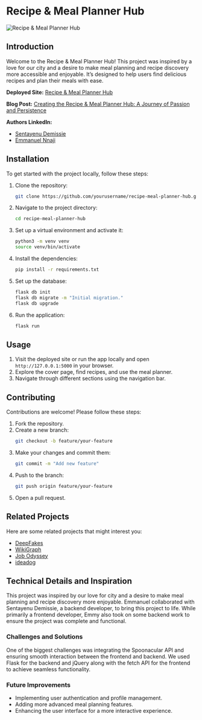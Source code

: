 # Recipe & Meal Planner Hub

![Recipe & Meal Planner Hub](https://example.com/screenshot.jpg)

## Introduction

Welcome to the Recipe & Meal Planner Hub! This project was inspired by a love for our city and a desire to make meal planning and recipe discovery more accessible and enjoyable. It’s designed to help users find delicious recipes and plan their meals with ease.

**Deployed Site:** [Recipe & Meal Planner Hub](http://your-deployed-site-url.com)

**Blog Post:** [Creating the Recipe & Meal Planner Hub: A Journey of Passion and Persistence](https://www.linkedin.com/pulse/creating-recipe-meal-planner-hub-journey-passion-persistence-emmy-way)

**Authors LinkedIn:**
- [Sentayenu Demissie](https://www.linkedin.com/in/sentayenudemissie)
- [Emmanuel Nnaji](https://www.linkedin.com/in/emmyway)
  
## Installation

To get started with the project locally, follow these steps:

1. Clone the repository:
    ```sh
    git clone https://github.com/yourusername/recipe-meal-planner-hub.git
    ```
2. Navigate to the project directory:
    ```sh
    cd recipe-meal-planner-hub
    ```
3. Set up a virtual environment and activate it:
    ```sh
    python3 -m venv venv
    source venv/bin/activate
    ```
4. Install the dependencies:
    ```sh
    pip install -r requirements.txt
    ```
5. Set up the database:
    ```sh
    flask db init
    flask db migrate -m "Initial migration."
    flask db upgrade
    ```
6. Run the application:
    ```sh
    flask run
    ```

## Usage

1. Visit the deployed site or run the app locally and open `http://127.0.0.1:5000` in your browser.
2. Explore the cover page, find recipes, and use the meal planner.
3. Navigate through different sections using the navigation bar.

## Contributing

Contributions are welcome! Please follow these steps:

1. Fork the repository.
2. Create a new branch:
    ```sh
    git checkout -b feature/your-feature
    ```
3. Make your changes and commit them:
    ```sh
    git commit -m "Add new feature"
    ```
4. Push to the branch:
    ```sh
    git push origin feature/your-feature
    ```
5. Open a pull request.

## Related Projects

Here are some related projects that might interest you:

- [DeepFakes](https://github.com/deepfakes/faceswap)
- [WikiGraph](https://github.com/varunshenoy/wikigraph)
- [Job Odyssey](https://github.com/joashp/JobOdyssey)
- [ideadog](https://github.com/ideadog/ideadog)


## Technical Details and Inspiration

This project was inspired by our love for city and a desire to make meal planning and recipe discovery more enjoyable. Emmanuel collaborated with Sentayenu Demissie, a backend developer, to bring this project to life. While primarily a frontend developer, Emmy also took on some backend work to ensure the project was complete and functional.

### Challenges and Solutions

One of the biggest challenges was integrating the Spoonacular API and ensuring smooth interaction between the frontend and backend. We used Flask for the backend and jQuery along with the fetch API for the frontend to achieve seamless functionality.

### Future Improvements

- Implementing user authentication and profile management.
- Adding more advanced meal planning features.
- Enhancing the user interface for a more interactive experience.
